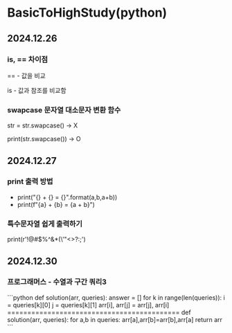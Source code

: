 # BasicToHighStudy(python)
<div>
  <h2>2024.12.26</h2>
  
  <h3>is, == 차이점</h3>
  <p>== - 값을 비교</p>
  <p>is - 값과 참조를 비교함</p>

  <h3>swapcase 문자열 대소문자 변환 함수</h3>
  <p>str = str.swapcase() -> X</p>
  <p>print(str.swapcase()) -> O</p>
</div>

<div>
  <h2>2024.12.27</h2>
  
  <h3>print 출력 방법</h3>
  <ul>
    <li>print("{} + {} = {}".format(a,b,a+b))</li>
    <li>print(f"{a} + {b} = {a + b}")</li>
  </ul>
  
  <h3>특수문자열 쉽게  출력하기</h3>
  <p>print(r'!@#$%^&*(\'"<>?:;')</p>

  <div>
    <h2>2024.12.30</h2>
    <h3>프로그래머스 - 수열과 구간 쿼리3</h3>
    ```python
    def solution(arr, queries):
    answer = []
    for k in range(len(queries)):
        i = queries[k][0]
        j = queries[k][1]
        arr[i], arr[j] = arr[j], arr[i]
    ===========================================
    def solution(arr, queries):
    for a,b in queries:
        arr[a],arr[b]=arr[b],arr[a]
    return arr
    ```
  </div>
  
  <div></div>
  
  <div></div>
  
  <div></div>
  
  <div></div>
</div>
